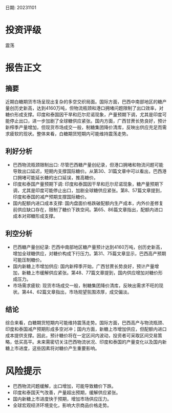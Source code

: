 
日期: 20231101

# 投资评级

震荡

# 报告正文

## 摘要

近期白糖期货市场呈现出复杂的多空交织局面。国际方面，巴西中南部地区的糖产量创历史新高，达到4160万吨，但物流瓶颈和港口拥堵问题限制了出口效率，对糖价形成支撑。印度和泰国因干旱和厄尔尼诺现象，产量预期下调，尤其是印度可能停止出口，进一步加剧了全球糖供应紧张。国内方面，广西甘蔗长势良好，预计新榨季产量增加，但现货市场成交一般，制糖集团降价清库，反映出供应充足而需求疲软的现状。整体来看，白糖期货短期内可能维持震荡走势。

## 利好分析

* 巴西物流瓶颈限制出口: 尽管巴西糖产量创纪录，但港口拥堵和物流问题可能导致出口延迟，短期内支撑国际糖价。从第30、31篇文章中可以看出，巴西港口拥堵可能延长糖的出口延误，推高糖价。
* 印度和泰国产量预期下调: 印度和泰国因干旱和厄尔尼诺现象，糖产量预期下调，尤其是印度可能停止出口，加剧全球糖供应紧张。第8、57篇文章提到，印度和泰国的减产预期支撑国际糖价。
* 国内配额内进口成本支撑: 国内盘面价格跌破配额内生产成本，内外价差修复前供应缺口存在，限制了糖价下跌空间。第65、86篇文章指出，配额内进口成本对郑糖形成支撑。

## 利空分析

* 巴西糖产量创纪录: 巴西中南部地区糖产量预计达到4160万吨，创历史新高，增加全球糖供应，对糖价构成下行压力。第31、75篇文章显示，巴西高产预期可能压制糖价。
* 国内新糖上市增加供应: 国内新榨季开始，广西甘蔗长势良好，预计产量增加，新糖上市缓解供应紧张。第48、77篇文章提到，国内供应增加对糖价形成压力。
* 市场需求疲软: 现货市场成交一般，制糖集团降价清库，反映出需求不旺的现状。第44、62篇文章指出，市场观望氛围浓厚，成交偏淡。

## 结论

综合来看，白糖期货短期内可能维持震荡走势。国际方面，巴西高产与物流瓶颈、印度和泰国减产预期形成多空对冲；国内方面，新糖上市增加供应，但配额内进口成本提供支撑。因此，预计糖价将在一定区间内波动，投资者可采取区间交易策略，低买高平。未来需密切关注巴西物流状况、印度和泰国的产量变化以及国内新糖上市进度，这些因素将对糖价产生重要影响。

# 风险提示

* 巴西物流问题缓解，出口增加，可能导致糖价下跌。
* 印度和泰国天气改善，产量超出预期，缓解供应紧张。
* 国内新糖上市进度快于预期，增加市场供应压力。
* 全球宏观经济环境变化，影响大宗商品价格走势。
